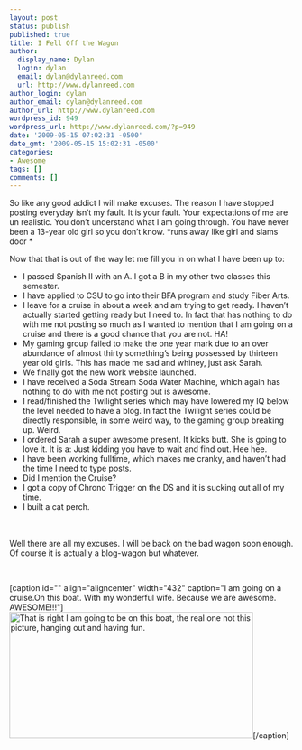 ```yaml
---
layout: post
status: publish
published: true
title: I Fell Off the Wagon
author:
  display_name: Dylan
  login: dylan
  email: dylan@dylanreed.com
  url: http://www.dylanreed.com
author_login: dylan
author_email: dylan@dylanreed.com
author_url: http://www.dylanreed.com
wordpress_id: 949
wordpress_url: http://www.dylanreed.com/?p=949
date: '2009-05-15 07:02:31 -0500'
date_gmt: '2009-05-15 15:02:31 -0500'
categories:
- Awesome
tags: []
comments: []
---
```

<p class="MsoNormal">So like any good addict I will make excuses. The reason I have stopped posting everyday isn&rsquo;t my fault. It is your fault. Your expectations of me are un realistic. You don&rsquo;t understand what I am going through. You have never been a 13-year old girl so you don&rsquo;t know. *runs away like girl and slams door *</p></p>
<p class="MsoNormal">Now that that is out of the way let me fill you in on what I have been up to:</p></p>
<ul>
<li>I passed Spanish II with an A. I got a B in my other two classes this semester.</li>
<li>I have applied to CSU to go into their BFA program and study Fiber Arts.</li>
<li>I leave for a cruise in about a week and am trying to get ready. I haven&rsquo;t actually started getting ready but I need to. In fact that has nothing to do with me not posting so much as I wanted to mention that I am going on a cruise and there is a good chance that you are not. HA!</li>
<li>My gaming group failed to make the one year mark due to an over abundance of almost thirty something&rsquo;s being possessed by thirteen year old girls. This has made me sad and whiney, just ask Sarah.</li>
<li>We finally got the new work website launched.</li>
<li>I have received a Soda Stream Soda Water Machine, which again has nothing to do with me not posting but is awesome.</li>
<li>I read/finished the Twilight series which may have lowered my IQ below the level needed to have a blog. In fact the Twilight series could be directly responsible, in some weird way, to the gaming group breaking up. Weird.</li>
<li>I ordered Sarah a super awesome present. It kicks butt. She is going to love it. It is a: Just kidding you have to wait and find out. Hee hee.</li>
<li>I have been working fulltime, which makes me cranky, and haven&rsquo;t had the time I need to type posts.</li>
<li>Did I mention the Cruise?</li>
<li>I got a copy of Chrono Trigger on the DS and it is sucking out all of my time.</li>
<li>I built a cat perch.</li><br />
</ul><br />
Well there are all my excuses. I will be back on the bad wagon soon enough. Of course it is actually a blog-wagon but whatever.&nbsp;</p>
<p>&nbsp;</p>
<p>[caption id="" align="aligncenter" width="432" caption="I am going on a cruise.On this boat. With my wonderful wife. Because we are awesome. AWESOME!!!"]<a href="http://www.cruiseweb.nl/images/dwarsdoorsnede/DisneyWonder.jpg"><img class="   " title="Disney Magic" src="http://www.cruiseweb.nl/images/dwarsdoorsnede/DisneyWonder.jpg" alt="That is right I am going to be on this boat, the real one not this picture, hanging out and having fun. " width="432" height="224" /></a>[/caption]</p>
<p>&nbsp;</p>
<p class="MsoNormal">&nbsp;</p></p>
